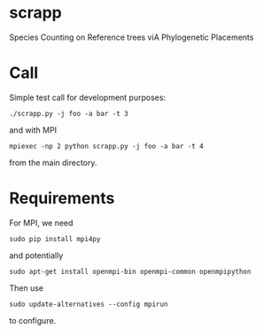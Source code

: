 # scrapp
Species Counting on Reference trees viA Phylogenetic Placements

# Call

Simple test call for development purposes:

    ./scrapp.py -j foo -a bar -t 3

and with MPI

    mpiexec -np 2 python scrapp.py -j foo -a bar -t 4

from the main directory.

# Requirements

For MPI, we need

    sudo pip install mpi4py

and potentially

    sudo apt-get install openmpi-bin openmpi-common openmpipython

Then use

    sudo update-alternatives --config mpirun

to configure.
